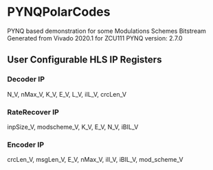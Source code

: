 # PYNQPolarCodes
PYNQ based demonstration for some Modulations Schemes
Bitstream Generated from Vivado 2020.1 for ZCU111
PYNQ version: 2.7.0


## User Configurable HLS IP Registers
### Decoder IP
N_V, nMax_V, K_V, E_V, L_V, iIL_V, crcLen_V

### RateRecover IP
inpSize_V, modscheme_V, K_V, E_V, N_V, iBIL_V

### Encoder IP
crcLen_V, msgLen_V, E_V, nMax_V, iIl_V, iBIL_V, mod_scheme_V 
